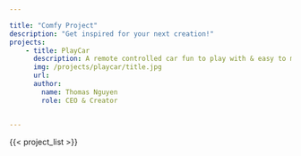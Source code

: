 ```yaml
---

title: "Comfy Project"
description: "Get inspired for your next creation!"
projects:
    - title: PlayCar
      description: A remote controlled car fun to play with & easy to make
      img: /projects/playcar/title.jpg
      url: 
      author:
        name: Thomas Nguyen
        role: CEO & Creator


---
```




{{< project_list >}}

